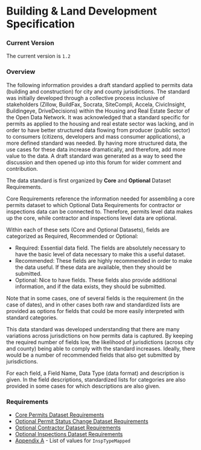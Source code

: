 # Building & Land Development Specification

### Current Version 

The current version is ```1.2```

### Overview

The following information provides a draft standard applied to permits data (building and construction) for city and county jurisdictions.  The standard was initially developed through a collective process inclusive of stakeholders (Zillow, BuildFax, Socrata, SiteCompli, Accela, CivicInsight, Buildingeye, DriveDecisions)  within the Housing and Real Estate Sector of the Open Data Network.  It was acknowledged that a standard specific for permits as applied to the housing and real estate sector was lacking, and in order to have better structured data flowing from producer (public sector) to consumers (citizens, developers and mass consumer applications), a more defined standard was needed.  By having more structured data, the use cases for these data increase dramatically, and therefore, add more value to the data.  A draft standard was generated as a way to seed the discussion and then opened up into this forum for wider comment and contribution.

The data standard is first organized by **Core** and **Optional** Dataset Requirements.  

Core Requirements reference the information needed for assembling a core permits dataset to which Optional Data Requirements for contractor or inspections data can be connected to.  Therefore, permits level data makes up the core, while contractor and inspections level data are optional.

Within each of these sets (Core and Optional Datasets), fields are categorized as Required, Recommended or Optional:

* Required:  Essential data field.  The fields are absolutely necessary to have the basic level of data necessary to make this a useful dataset.  
* Recommended:  These fields are highly recommended in order to make the data useful.  If these data are available, then they should be submitted.  
* Optional:  Nice to have fields.  These fields also provide additional information, and if the data exists, they should be submitted.

Note that in some cases, one of several fields is the requirement (in the case of dates), and in other cases both raw and standardized lists are provided as options for fields that could be more easily interpreted with standard categories.  

This data standard was developed understanding that there are many variations across jurisdictions on how permits data is captured.  By keeping the required number of fields low, the likelihood of jurisdictions (across city and county) being able to comply with the standard increases.  Ideally, there would be a number of recommended fields that also get submitted by jurisdictions. 

For each field, a Field Name, Data Type (data format) and description is given.  In the field descriptions, standardized lists for categories are also provided in some cases for which descriptions are also given.

### Requirements 

* [Core Permits Dataset Requirements](Core-Permits-Dataset-Requirements)
* [Optional Permit Status Change Dataset Requirements](Optional-Permit-Status-Change-Dataset-Requirements)
* [Optional Contractor Dataset Requirements](Optional-Contractor-Dataset-Requirements)
* [Optional Inspections Dataset Requirements](Optional-Inspections-Dataset-Requirements)
* [Appendix A](Appendix-A) - List of values for <code>InspTypeMapped</code>